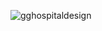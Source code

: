 ![gghospitaldesign](https://github.com/melindamary/gghospitaldesign/assets/65484282/5751ab5b-c96b-4dfd-9a91-005e46bbc7ce)
